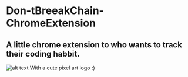 # Don-tBreeakChain-ChromeExtension
## A little chrome extension to who wants to track their coding habbit. 
![alt text](https://github.com/theakhilleus/DontBreakChain-ChromeExtension/blob/main/128.png)
With a cute pixel art logo :)
